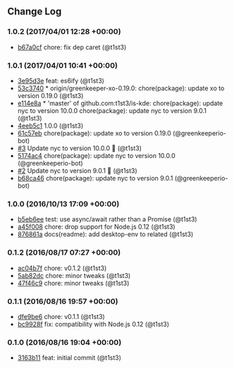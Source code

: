 ## Change Log

### 1.0.2 (2017/04/01 12:28 +00:00)
- [b67a0cf](https://github.com/t1st3/is-kde/commit/b67a0cfe058ca6b635890a11d7f194df2907fd3b) chore: fix dep caret (@t1st3)

### 1.0.1 (2017/04/01 10:41 +00:00)
- [3e95d3e](https://github.com/t1st3/is-kde/commit/3e95d3ee4f445246a916d6b523ff6058d982d6f6) feat: es6ify (@t1st3)
- [53c3740](https://github.com/t1st3/is-kde/commit/53c3740251764ebbb9d12a02cba6ea42a310f62e) * origin/greenkeeper-xo-0.19.0:   chore(package): update xo to version 0.19.0 (@t1st3)
- [e114e8a](https://github.com/t1st3/is-kde/commit/e114e8a2201083663e0b8d2bb3a47c3fe7a45eb0) * 'master' of github.com:t1st3/is-kde:   chore(package): update nyc to version 10.0.0   chore(package): update nyc to version 9.0.1 (@t1st3)
- [4eeb5c1](https://github.com/t1st3/is-kde/commit/4eeb5c1d0cfc394d996b7a1087a8d433d6ef0f60) 1.0.0 (@t1st3)
- [61c57eb](https://github.com/t1st3/is-kde/commit/61c57eb332e3dd573a46589e5eeec918dc089b83) chore(package): update xo to version 0.19.0 (@greenkeeperio-bot)
- [#3](https://github.com/t1st3/is-kde/pull/3) Update nyc to version 10.0.0 🚀 (@t1st3)
- [5174ac4](https://github.com/t1st3/is-kde/commit/5174ac4f02992787165337ba1b86ecb33ac2f0f6) chore(package): update nyc to version 10.0.0 (@greenkeeperio-bot)
- [#2](https://github.com/t1st3/is-kde/pull/2) Update nyc to version 9.0.1 🚀 (@t1st3)
- [b68ca46](https://github.com/t1st3/is-kde/commit/b68ca464301ce6b9abdb8a2ef138f89e4eb17e6b) chore(package): update nyc to version 9.0.1 (@greenkeeperio-bot)

### 1.0.0 (2016/10/13 17:09 +00:00)
- [b5eb6ee](https://github.com/t1st3/is-kde/commit/b5eb6ee18804af94bc62220c9adce8358f87d606) test: use async/await rather than a Promise (@t1st3)
- [a45f008](https://github.com/t1st3/is-kde/commit/a45f0083c608d903dc06ab32215c15ef7500bd35) chore: drop support for Node.js 0.12 (@t1st3)
- [876861a](https://github.com/t1st3/is-kde/commit/876861aee262f94fdbd8e2af7a099a163184a9eb) docs(readme): add desktop-env to related (@t1st3)

### 0.1.2 (2016/08/17 07:27 +00:00)
- [ac04b7f](https://github.com/t1st3/is-kde/commit/ac04b7f7e45688a3a551f868467efdac51039cda) chore: v0.1.2 (@t1st3)
- [5ab82dc](https://github.com/t1st3/is-kde/commit/5ab82dc06d03781d7c1dce97234f65674a14a389) chore: minor tweaks (@t1st3)
- [47f46c9](https://github.com/t1st3/is-kde/commit/47f46c9b3cffdbe6ae2638cee71aec8e8739fd1c) chore: minor tweaks (@t1st3)

### 0.1.1 (2016/08/16 19:57 +00:00)
- [dfe9be6](https://github.com/t1st3/is-kde/commit/dfe9be618ba5643526bcc240506e18b4d864c920) chore: v0.1.1 (@t1st3)
- [bc9928f](https://github.com/t1st3/is-kde/commit/bc9928fd10694abb84d548bb4a75ab3fccd74042) fix: compatibility with Node.js 0.12 (@t1st3)

### 0.1.0 (2016/08/16 19:04 +00:00)
- [3163b11](https://github.com/t1st3/is-kde/commit/3163b116fa414a445c60c3e04d1abaa27feae877) feat: initial commit (@t1st3)